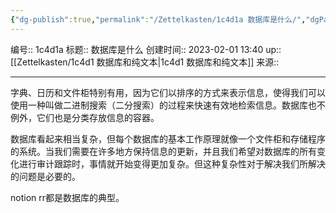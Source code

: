 ```yaml
---
{"dg-publish":true,"permalink":"/Zettelkasten/1c4d1a 数据库是什么/","dgPassFrontmatter":true}
---
```


编号:: 1c4d1a
标题:: 数据库是什么
创建时间:: 2023-02-01 13:40
up:: [[Zettelkasten/1c4d1 数据库和纯文本\|1c4d1 数据库和纯文本]]
来源:: 

---
字典、日历和文件柜特别有用，因为它们以排序的方式来表示信息，使得我们可以使用一种叫做二进制搜索（二分搜索）的过程来快速有效地检索信息。数据库也不例外，它们也是分类存放信息的容器。

数据库看起来相当复杂，但每个数据库的基本工作原理就像一个文件柜和存储程序的系统。当我们需要在许多地方保持信息的更新，并且我们希望对数据库的所有变化进行审计跟踪时，事情就开始变得更加复杂。但这种复杂性对于解决我们所解决的问题是必要的。

notion rr都是数据库的典型。
